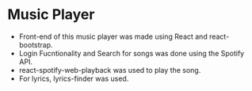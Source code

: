 # Music Player

  * Front-end of this music player was made using React and react-bootstrap.
  * Login Fucntionality and Search for songs was done using the Spotify API.
  * react-spotify-web-playback was used to play the song.
  * For lyrics, lyrics-finder was used.
